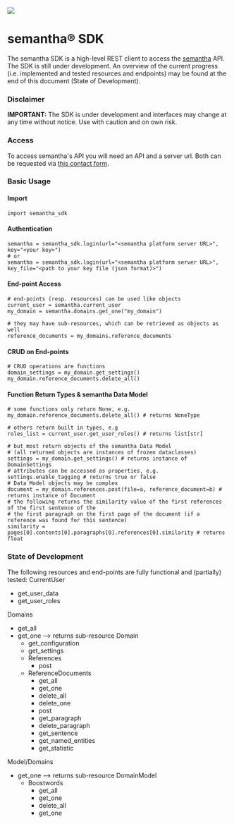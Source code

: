 ![](https://www.semantha.de/wp-content/uploads/semantha-inverted.svg)

# semantha® SDK

The semantha SDK is a high-level REST client to access the [semantha](http://semantha.ai) API.
The SDK is still under development.
An overview of the current progress (i.e. implemented and tested resources and endpoints) may be found at the end of this document (State of Development).

### Disclaimer
**IMPORTANT:** The SDK is under development and interfaces may change at any time without notice. Use with caution and on own risk.

### Access
To access semantha's API you will need an API and a server url.
Both can be requested via [this contact form](https://www.semantha.de/request/).



### Basic Usage

#### Import
```
import semantha_sdk
```
#### Authentication
```
semantha = semantha_sdk.login(url="<semantha platform server URL>", key="<your key>")
# or
semantha = semantha_sdk.login(url="<semantha platform server URL>", key_file="<path to your key file (json format)>")
```
#### End-point Access
```
# end-points (resp. resources) can be used like objects
current_user = semantha.current_user
my_domain = semantha.domains.get_one("my_domain")

# they may have sub-resources, which can be retrieved as objects as well
reference_documents = my_domains.reference_documents
```
#### CRUD on End-points
```
# CRUD operations are functions
domain_settings = my_domain.get_settings()
my_domain.reference_documents.delete_all()
```
#### Function Return Types & semantha Data Model
```
# some functions only return None, e.g.
my_domain.reference_documents.delete_all() # returns NoneType

# others return built in types, e.g
roles_list = current_user.get_user_roles() # returns list[str]

# but most return objects of the semantha Data Model
# (all returned objects are instances of frozen dataclasses)
settings = my_domain.get_settings() # returns instance of DomainSettings
# attributes can be accessed as properties, e.g.
settings.enable_tagging # returns true or false
# Data Model objects may be complex
document = my_domain.references.post(file=a, reference_document=b) # returns instance of Document
# the following returns the similarity value of the first references of the first sentence of the
# the first paragraph on the first page of the document (if a reference was found for this sentence)
similarity = pages[0].contents[0].paragraphs[0].references[0].similarity # returns float
```

### State of Development
The following resources and end-points are fully functional and (partially) tested:
CurrentUser
* get_user_data
* get_user_roles

Domains
* get_all
* get_one --> returns sub-resource Domain
	* get_configuration
	* get_settings
	* References
		* post
	* ReferenceDocuments
		* get_all
		* get_one
		* delete_all
		* delete_one
		* post
		* get_paragraph
		* delete_paragraph
		* get_sentence
		* get_named_entities
		* get_statistic

Model/Domains
* get_one --> returns sub-resource DomainModel
	* Boostwords
		* get_all
		* get_one
		* delete_all
		* get_one
